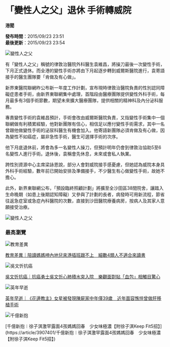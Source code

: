 # 「變性人之父」退休 手術轉威院

**港聞**

**發布時間**：2015/09/23 23:51  
**最後更新**：2015/09/23 23:54  

![變性人之父](https://static04.hket.com/res/v3/image/content/740000/740118/cycn20100908031H_630_1024.jpg)

有「變性人之父」稱號的律敦治醫院外科醫生袁維昌，將操刀最後一次變性手術，下月正式退休。而全港的變性手術亦將由下月起逐步轉到威爾斯醫院進行，袁寄語接手的醫生團隊要「肯做及有心做」。

新界東醫院聯網昨公布新一年度工作計劃，宣布現時律敦治醫院負責的性別認同障礙症患者手術，由新界東聯網集中處理，首階段由醫療團隊提供變性外科手術，每月最多有3個手術節數，期望未來擴大醫療團隊，提供相關的精神科及內分泌科服務。

專責變性手術的袁維昌預計，手術會改由威爾斯醫院負責，又指變性手術集中一個聯網做有利積累經驗，他對新團隊有信心，相信足以應付變性手術需求，其中一名曾跟他做變性手術的泌尿科醫生有機會加入。他寄語新團隊必須肯做及有心做，因為變性不如癌症，屬非急性手術，醫生可選擇手術的次序。

他下月底退休前，將會為多一名變性人操刀，但預計明年仍會到律敦治協助5至6名變性人進行手術。退休後，袁稱會先休息，未來或會私人執業。

跨性別資源中心主席梁詠恩說，部分人會對威院接手感憂慮，但她認為威院本身具外科手術經驗，數年前已開始安排及準備接手，不少醫生有心做變性手術，故她不擔心。

此外，新界東聯網公布，「預設臨終照顧計劃」將擴至全沙田區38間院舍，讓踏入生命晚期（如患上後期認知障礙）又參與了計劃的長者，病發時可用新流程，節省往返急症室或急症內科醫院的次數，直接到沙田醫院療養病房，按病人及其家人意願接受治療。

![變性人之父](https://static04.hket.com/res/v3/image/content/740000/740118/cycn20100908031H_630_1024.jpg)

### 最高瀏覽

![教育差異](https://static04.hket.com/res/v3/image/content/3905000/3906900/mainlandstudent_thumb_20250226_C_300.jpg)

[教育差異｜陪讀媽媽呻內地兒來港插班跟不上　細數4類人不適合來讀書](https://article/3906900/教育差異｜陪讀媽媽呻內地兒來港插班跟不上　細數4類人不適合來讀書)

![吳文忻抗癌](https://static04.hket.com/res/v3/image/content/3905000/3907247/WhatsAppImage2025-02-27at101619_300.jpeg)

[吳文忻抗癌｜抗癌勇士吳文忻心肺積水突入院　樂觀面對貼「血包」相觸目驚心](https://article/3907247/吳文忻抗癌｜抗癌勇士吳文忻心肺積水突入院　樂觀面對貼「血包」相觸目驚心)

![英年早逝](https://static04.hket.com/res/v3/image/content/3905000/3907521/thumb_300.jpg)

[英年早逝｜《花邊教主》女星被發現陳屍家中年僅39歲　近年面容憔悴曾做肝移植手術](https://article/3907521/英年早逝｜《花邊教主》女星被發現陳屍家中年僅39歲　近年面容憔悴曾做肝移植手術)

![千億新抱](https://static04.hket.com/res/v3/image/content/3905000/3907412/layoff_thumb_20250227_C_300.jpg)

[千億新抱︱徐子淇激罕露面4孩媽媽回春　少女味極濃【附徐子淇Keep Fit5招】](https://article/3907401/千億新抱︱徐子淇激罕露面4孩媽媽回春　少女味極濃【附徐子淇Keep Fit5招】)